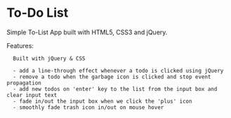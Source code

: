 # To-Do List

Simple To-List App built with HTML5, CSS3 and jQuery.

Features:

      Built with jQuery & CSS
      
      - add a line-through effect whenever a todo is clicked using jQuery
      - remove a todo when the garbage icon is clicked and stop event propagation
      - add new todos on 'enter' key to the list from the input box and clear input text
      - fade in/out the input box when we click the 'plus' icon 
      - smoothly fade trash icon in/out on mouse hover
